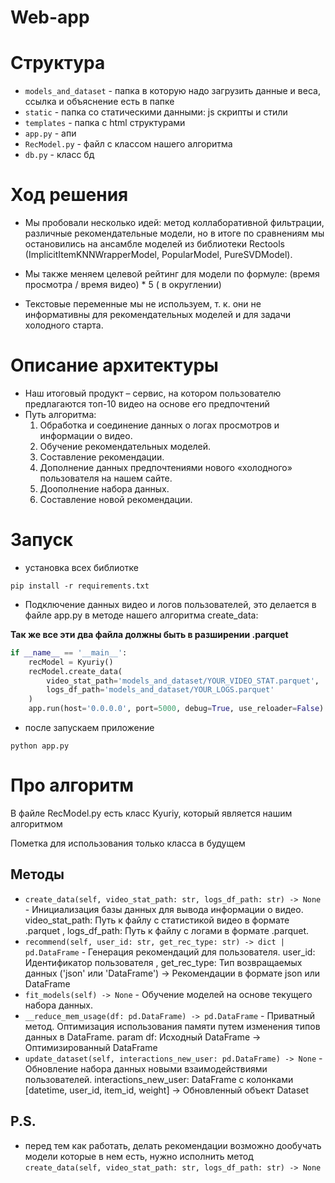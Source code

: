 # Web-app

# Структура

- ```models_and_dataset``` - папка в которую надо загрузить данные и веса, ссылка и объяснение есть в папке
- ```static``` - папка со статическими данными: js скрипты и стили
- ```templates``` - папка с html структурами
- ```app.py``` - апи
- ```RecModel.py``` - файл с классом нашего алгоритма
- ```db.py``` - класс бд

# Ход решения

- Мы пробовали несколько идей: метод коллаборативной фильтрации, различные рекомендательные модели, но в итоге по сравнениям мы остановились на ансамбле моделей из библиотеки Rectools (ImplicitItemKNNWrapperModel, PopularModel, PureSVDModel).

- Мы также меняем целевой рейтинг для модели по формуле: (время просмотра / время видео) * 5 ( в округлении)

- Текстовые переменные мы не используем, т. к. они не информативны для рекомендательных моделей и для задачи холодного старта.

# Описание архитектуры

- Наш итоговый продукт – сервис, на котором пользователю предлагаются топ-10 видео на основе его предпочтений
- Путь алгоритма:
  1) Обработка и соединение данных о логах просмотров и информации о видео.
  2) Обучение рекомендательных моделей.
  3) Составление рекомендации.
  4) Дополнение данных предпочтениями нового «холодного» пользователя на нашем сайте.
  5) Доополнение набора данных.
  6) Составление новой рекомендации.


# Запуск

- установка всех библиотке
```
pip install -r requirements.txt
```

- Подключение данных видео и логов пользователей, это делается в файле app.py в методе нашего алгоритма create_data:

**Так же все эти два файла должны быть в разширении .parquet**

```python
if __name__ == '__main__':
    recModel = Kyuriy()
    recModel.create_data(
        video_stat_path='models_and_dataset/YOUR_VIDEO_STAT.parquet',
        logs_df_path='models_and_dataset/YOUR_LOGS.parquet'
    )
    app.run(host='0.0.0.0', port=5000, debug=True, use_reloader=False)
```

- после запускаем приложение

```
python app.py
```


# Про алгоритм


В файле RecModel.py есть класс Kyuriy, который является нашим алгоритмом

Пометка для использования только класса в будущем

## Методы

- ```create_data(self, video_stat_path: str, logs_df_path: str) -> None``` - Инициализация базы данных для вывода информации о видео. video_stat_path: Путь к файлу с статистикой видео в формате .parquet , logs_df_path: Путь к файлу с логами в формате .parquet.
- ```recommend(self, user_id: str, get_rec_type: str) -> dict | pd.DataFrame``` - Генерация рекомендаций для пользователя. user_id: Идентификатор пользователя , get_rec_type: Тип возвращаемых данных ('json' или 'DataFrame') -> Рекомендации в формате json или DataFrame
- ```fit_models(self) -> None``` - Обучение моделей на основе текущего набора данных.
- ```__reduce_mem_usage(df: pd.DataFrame) -> pd.DataFrame``` - Приватный метод. Оптимизация использования памяти путем изменения типов данных в DataFrame. param df: Исходный DataFrame ->  Оптимизированный DataFrame
- ```update_dataset(self, interactions_new_user: pd.DataFrame) -> None``` -  Обновление набора данных новыми взаимодействиями пользователей. interactions_new_user: DataFrame с колонками [datetime, user_id, item_id, weight] -> Обновленный объект Dataset

## P.S.

- перед тем как работать, делать рекомендации возможно дообучать модели которые в нем есть, нужно исполнить метод ```create_data(self, video_stat_path: str, logs_df_path: str) -> None```

